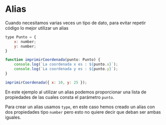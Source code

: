 # Alias

Cuando necesitamos varias veces un tipo de dato, para evitar repetir código lo mejor utilizar un alias

```jsx
type Punto = {
    x: number;
    y: number;
}

function imprimirCoordenada(punto: Punto) {
    console.log(`La coordenada x es : ${punto.x}`);
    console.log(`La coordenada y es : ${punto.y}`);
}

imprimirCoordenada({ x: 10, y: 25 });
```

En este ejemplo al utilizar un alias podemos proporcionar una lista de propiedades de las cuales consta el parámetro `punto`.

Para crear un alias usamos `type`, en este caso hemos creado un alías con dos propiedades tipo `number` pero esto no quiere decir que deban ser ambas iguales.